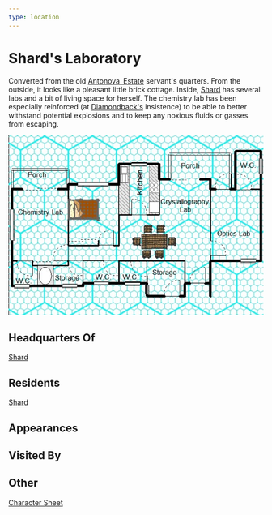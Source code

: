 ```yaml
---
type: location
---
```

# Shard's Laboratory

Converted from the old [Antonova_Estate](locations/New_York_State/New_York_City/Staten_Island/Antonova_Estate.md) servant's quarters. From the outside, it looks like a pleasant little brick cottage. Inside, [Shard](player_characters/Shard.md) has several labs and a bit of living space for herself. The chemistry lab has been especially reinforced (at [Diamondback's](player_characters/Diamondback.md) insistence) to be able to better withstand potential explosions and to keep any noxious fluids or gasses from escaping.

![picture](../../../../images/Shard_Lab.jpg)

## Headquarters Of
[Shard](player_characters/Shard.md)

## Residents
[Shard](player_characters/Shard.md)

## Appearances


## Visited By


## Other
[Character Sheet](https://legends-of-the-golden-age.github.io/LotGA/pdf/Shard_Lab.pdf)